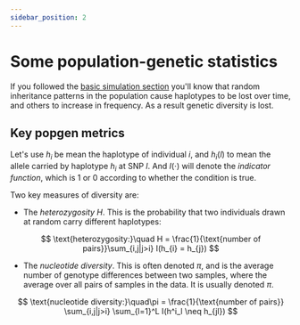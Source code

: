 ```yaml
---
sidebar_position: 2
---
```


# Some population-genetic statistics

If you followed the [basic simulation section](popgen_simulation.md) you'll know that random inheritance
patterns in the population cause haplotypes to be lost over time, and others to increase in frequency. As a result genetic
diversity is lost.

## Key popgen metrics

Let's use $h_i$ be mean the haplotype of individual $i$, and $h_{i}(l)$ to mean
the allele carried by haplotype $h_i$ at SNP $l$. And $I(\cdot)$ will denote the *indicator function*, which is $1$ or $0$
according to whether the condition is true.

Two key measures of diversity are:

* The *heterozygosity* $H$. This is the probability that two individuals drawn at random carry different haplotypes:

$$
\text{heterozygosity:}\quad H = \frac{1}{\text{number of pairs}}\sum_{i,j|j>i} I(h_{i} = h_{j})
$$

* The *nucleotide diversity*. This is often denoted $\pi$, and is the average number of genotype differences between two
  samples, where the average over all pairs of samples in the data. It is usually denoted $\pi$.

$$
\text{nucleotide diversity:}\quad\pi = \frac{1}{\text{number of pairs}} \sum_{i,j|j>i} \sum_{l=1}^L I(h^i_l \neq h_{jl})
$$
